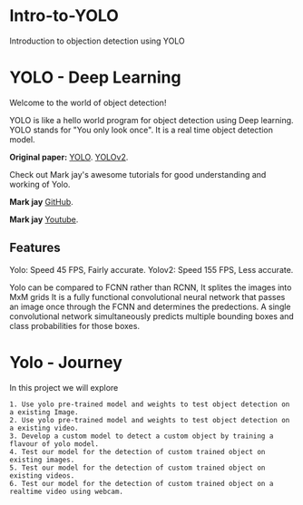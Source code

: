 # Intro-to-YOLO
Introduction to objection detection using YOLO

# YOLO - Deep Learning

Welcome to the world of object detection!

YOLO is like a hello world program for object detection using Deep learning.
YOLO stands for "You only look once". It is a real time object detection model.

**Original paper:** [YOLO](https://arxiv.org/pdf/1506.02640v5.pdf).
                    [YOLOv2](https://arxiv.org/pdf/1612.08242v1.pdf).

Check out Mark jay's awesome tutorials for good understanding and working of Yolo.

**Mark jay** [GitHub](https://github.com/markjay4k/YOLO-series).

**Mark jay** [Youtube](https://www.youtube.com/watch?v=PyjBd7IDYZs).

## Features         

Yolo:   Speed 45 FPS, Fairly accurate.
Yolov2: Speed 155 FPS, Less accurate.

Yolo can be compared to FCNN rather than RCNN, It splites the images into MxM grids
It is a fully functional convolutional neural network that passes an image once through the FCNN
and determines the predections.
A single convolutional network simultaneously predicts multiple bounding boxes and class probabilities for those boxes.

# Yolo - Journey

In this project we will explore 

```
1. Use yolo pre-trained model and weights to test object detection on a existing Image.
2. Use yolo pre-trained model and weights to test object detection on a existing video.
3. Develop a custom model to detect a custom object by training a flavour of yolo model.
4. Test our model for the detection of custom trained object on existing images.
5. Test our model for the detection of custom trained object on existing videos.
6. Test our model for the detection of custom trained object on a realtime video using webcam.
```






